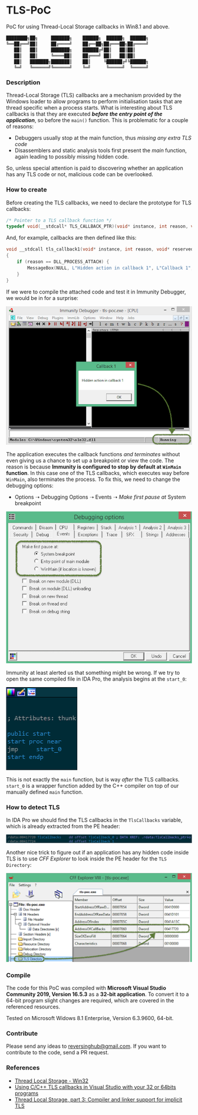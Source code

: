 # TLS-PoC

PoC for using Thread-Local Storage callbacks in Win8.1 and above.

```
████████╗██╗     ███████╗    ██████╗  ██████╗  ██████╗
╚══██╔══╝██║     ██╔════╝    ██╔══██╗██╔═══██╗██╔════╝
   ██║   ██║     ███████╗    ██████╔╝██║   ██║██║     
   ██║   ██║     ╚════██║    ██╔═══╝ ██║   ██║██║     
   ██║   ███████╗███████║    ██║     ╚██████╔╝╚██████╗
   ╚═╝   ╚══════╝╚══════╝    ╚═╝      ╚═════╝  ╚═════╝
```

### Description

Thread-Local Storage (TLS) callbacks are a mechanism provided by the Windows loader to allow programs to perform initialisation tasks that are thread specific when a process starts. What is interesting about TLS callbacks is that they are executed *__before the entry point of the application__*, so before the ```main()``` function. This is problematic for a couple of reasons:
* Debuggers usually stop at the main function, thus _missing any extra TLS code_
* Disassemblers and static analysis tools first present the _main_ function, again leading to possibly missing hidden code.

So, unless special attention is paid to discovering whether an application has any TLS code or not, malicious code can be overlooked.

### How to create

Before creating the TLS callbacks, we need to declare the prototype for TLS callbacks:

```c
/* Pointer to a TLS callback function */
typedef void(__stdcall* TLS_CALLBACK_PTR)(void* instance, int reason, void* reserved);
```

And, for example, callbacks are then defined like this:

```c
void __stdcall tls_callback1(void* instance, int reason, void* reserved) 
{
    if (reason == DLL_PROCESS_ATTACH) {
        MessageBox(NULL, L"Hidden action in callback 1", L"Callback 1", MB_OK);
    }
}
```

If we were to compile the attached code and test it in Immunity Debugger, we would be in for a surprise:

![Immunity](img/tls-immunity.png)

The application executes the callback functions _and terminates_ without even giving us a chance to set up a breakpoint or view the code. The reason is because **Immunity is configured to stop by default at ```WinMain``` function**. In this case one of the TLS callbacks, which executes way before ```WinMain```, also terminates the process. To fix this, we need to change the debugging options: 

* Options ➝ Debugging Options ➝ Events ➝ *Make first pause at* System breakpoint

![Immunity debugging options](img/immunity-options.png)

Immunity at least alerted us that something might be wrong. If we try to open the same compiled file in IDA Pro, the analysis begins at the ```start_0```:

![IDA Start](img/ida-start.png)

This is not exactly the ```main``` function, but is way *after* the TLS callbacks. ```start_0``` is a wrapper function added by the C++ compiler on top of our manually defined ```main``` function. 

### How to detect TLS

In IDA Pro we should find the TLS callbacks in the ```TlsCallbacks``` variable, which is already extracted from the PE header:

![IDA TLS callbacks](img/ida-tls-callbacks.png)

Another nice trick to figure out if an application has any hidden code inside TLS is to use *CFF Explorer* to look inside the PE header for the ```TLS Directory```:

![CFF Explorer TLS Directory](img/cff-tls-dir.png)

### Compile

The code for this PoC was compiled with **Microsoft Visual Studio Community 2019, Version 16.5.3** as a **32-bit application**. To convert it to a 64-bit program slight changes are required, which are covered in the referenced resources.

Tested on Microsoft Widows 8.1 Enterprise, Version 6.3.9600, 64-bit.

### Contribute

Please send any ideas to [reversinghub@gmail.com](mailto:reversinghub@gmail.com). If you want to contribute to the code, send a PR request. 

### References

* [Thread Local Storage - Win32](https://docs.microsoft.com/en-us/windows/win32/procthread/thread-local-storage)
* [Using C/C++ TLS callbacks in Visual Studio with your 32 or 64bits programs](http://lallouslab.net/2017/05/30/using-cc-tls-callbacks-in-visual-studio-with-your-32-or-64bits-programs/)
* [Thread Local Storage, part 3: Compiler and linker support for implicit TLS](http://www.nynaeve.net/?p=183)
